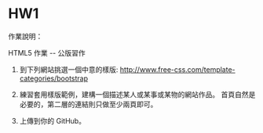 # HW1

作業說明：

HTML5 作業 -- 公版習作

1.  到下列網站挑選一個中意的樣版:
http://www.free-css.com/template-categories/bootstrap

2.  練習套用樣版範例，建構一個描述某人或某事或某物的網站作品。
    <Note>
    首頁自然是必要的，第二層的連結則只做至少兩頁即可。

3.  上傳到你的 GitHub。
